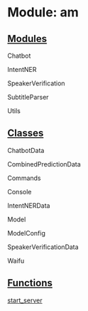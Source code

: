 # Module: am

## [Modules](https://gundammc.github.io/animius/python/modules/)

Chatbot

IntentNER

SpeakerVerification

SubtitleParser

Utils

## [Classes](https://gundammc.github.io/animius/python/classes/)

ChatbotData

CombinedPredictionData

Commands

Console

IntentNERData

Model

ModelConfig

SpeakerVerificationData

Waifu

## [Functions](https://gundammc.github.io/animius/python/functions/)

[start_server](https://gundammc.github.io/animius/python/functions/#start_server)